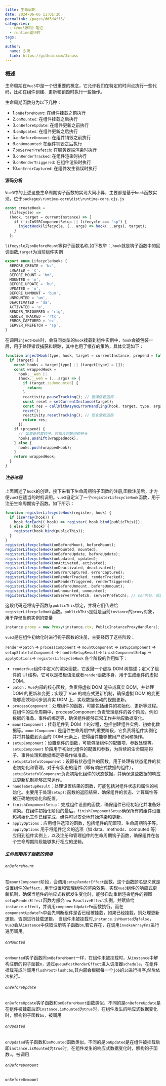 ```yaml
---
title: 生命周期
date: 2024-06-06 11:01:26
permalink: /pages/dd5d4ff5/
categories:
  - 《Vue3源码》笔记
  - runtime运行时
tags:
  -
author:
  name: 东流
  link: https://github.com/Jinuss
---
```


### 概述

生命周期在`Vue3`中是一个很重要的概念，它允许我们在特定的时间点执行一些代码，比如在组件创建、更新和销毁时执行一些操作。

生命周期函数分为以下几种：

- 1.`onBeforeMount`: 在组件挂载之前执行
- 2.`onMounted`: 在组件挂载之后执行
- 3.`onBeforeUpdate`: 在组件更新之前执行
- 4.`onUpdated`: 在组件更新之后执行
- 5.`onBeforeUnmount`: 在组件销毁之前执行
- 6.`onUnmounted`: 在组件销毁之后执行
- 7.`onServerPrefetch`: 在服务器端渲染时执行
- 8.`onRenderTracked`: 在组件渲染时执行
- 9.`onRenderTriggered`: 在组件渲染时执行
- 10.`onErrorCaptured`: 在组件发生错误时执行

#### 源码分析

`Vue3`中的上述这些生命周期钩子函数的实现大同小异，主要都是基于`hook`函数实现，位于`packages\runtime-core\dist\runtime-core.cjs.js`

```js
const createHook =
  (lifecycle) =>
  (hook, target = currentInstance) => {
    if (!isInSSRComponentSetup || lifecycle === "sp") {
      injectHook(lifecycle, (...args) => hook(...args), target);
    }
  };
```

`lifecycle`为`onBeforeMount`等钩子函数名称,如下枚举：,`hook`就是钩子函数中的回调函数,`target`为当前组件实例

```js
export enum LifecycleHooks {
  BEFORE_CREATE = 'bc',
  CREATED = 'c',
  BEFORE_MOUNT = 'bm',
  MOUNTED = 'm',
  BEFORE_UPDATE = 'bu',
  UPDATED = 'u',
  BEFORE_UNMOUNT = 'bum',
  UNMOUNTED = 'um',
  DEACTIVATED = 'da',
  ACTIVATED = 'a',
  RENDER_TRIGGERED = 'rtg',
  RENDER_TRACKED = 'rtc',
  ERROR_CAPTURED = 'ec',
  SERVER_PREFETCH = 'sp',
}
```

在调用`injectHook`时，会将同类型的`hook`挂载到组件实例中，`hook`会被包装一层，用于处理错误捕获和跟踪，其中也用了缓存的策略，具体实现如下：

```js
function injectHook(type, hook, target = currentInstance, prepend = false) {
  if (target) {
    const hooks = target[type] || (target[type] = []);
    const wrappedHook =
      hook.__weh ||
      (hook.__weh = (...args) => {
        if (target.isUnmounted) {
          return;
        }
        reactivity.pauseTracking(); // 暂停依赖追踪
        const reset = setCurrentInstance(target);
        const res = callWithAsyncErrorHandling(hook, target, type, args);
        reset();
        reactivity.resetTracking(); // 恢复依赖追踪
        return res;
      });
    if (prepend) {
      // 如果是前置钩子，则插入到数组的开头
      hooks.unshift(wrappedHook);
    } else {
      hooks.push(wrappedHook);
    }
    return wrappedHook;
  }
}
```

##### 注册过程

上面阐述了`hook`的创建，接下来看下生命周期钩子函数的注册,函数注册后，才方便`vue3`在适当的时机调用。`vue3`自定义了一个`registerLifecycleHook`函数，用于注册生命周期钩子函数。如下所示：

```js
function registerLifecycleHook(register, hook) {
  if (isArray(hook)) {
    hook.forEach((_hook) => register(_hook.bind(publicThis)));
  } else if (hook) {
    register(hook.bind(publicThis));
  }
}
registerLifecycleHook(onBeforeMount, beforeMount);
registerLifecycleHook(onMounted, mounted);
registerLifecycleHook(onBeforeUpdate, beforeUpdate);
registerLifecycleHook(onUpdated, updated);
registerLifecycleHook(onActivated, activated);
registerLifecycleHook(onDeactivated, deactivated);
registerLifecycleHook(onErrorCaptured, errorCaptured);
registerLifecycleHook(onRenderTracked, renderTracked);
registerLifecycleHook(onRenderTriggered, renderTriggered);
registerLifecycleHook(onBeforeUnmount, beforeUnmount);
registerLifecycleHook(onUnmounted, unmounted);
registerLifecycleHook(onServerPrefetch, serverPrefetch); // ssr内容，后面不会讲
```

这段代码还将钩子函数与`publicThis`绑定，并将它们传递给`registerLifecycleHook`函数。`publickThis`是就是当前`instance`的`proxy`对象，用于存储当前实例的变量

```js
instance.proxy = new Proxy(instance.ctx, PublicInstanceProxyHandlers);
```

`vue3`是在组件初始化时进行钩子函数的注册，主要经历了这些阶段：

`render`=>`patch` => `processComponent` => `mountComponent` => `setupComponent` => `setupStatefulComponent` => `handleSetupResult`=>`finishComponentSetup` => `applyOptions`=> `registerLifecycleHook`
各个阶段的作用如下：

- `render`:`Vue`组件中定义的渲染函数，它返回一个虚拟 DOM 树描述；定义了组件的 UI 结构，它可以是模板语法或者`render`函数本身，用于生成组件的虚拟 DOM。
- `patch`：`Vue`内部的核心函数，负责将虚拟 DOM 渲染成真实 DOM，并处理 DOM 的更新和变更；实现了 Vue 的响应式更新机制，确保虚拟 DOM 的变更能够高效地同步到真实 DOM 上，实现数据驱动的视图更新。
- `processComponent`：处理组件的函数，可能包括组件的初始化、更新等过程。在组件的生命周期中，processComponent 负责管理组件的各个阶段，例如数据的准备、事件的绑定等，确保组件能够正常工作并响应数据变化。
- `mountComponent`：挂载组件到 DOM 上的过程，包括创建组件实例、初始化数据等。`mountComponent` 是组件生命周期中的重要阶段，它负责将组件实例化并将其挂载到页面的 DOM 元素上，使得组件能够被用户访问和操作。
- `setupComponent`：设置组件的函数，可能包括组件的配置项、参数处理等。`setupComponent` 阶段用于初始化组件的配置和参数，为后续的生命周期钩子、事件处理和数据绑定等操作做准备。
- `setupStatefulComponent`：设置有状态组件的函数，用于处理有状态组件的状态初始化和管理。对于有状态的组件（即有响应式数据的组件），`setupStatefulComponent`负责初始化组件的状态数据，并确保这些数据的响应式更新机制能够正常运作。
- `handleSetupResult`：处理设置结果的函数，可能包括对组件状态和属性的初始化。主要用于处理`setup()`函数的返回结果，确保组件的状态、计算属性等被正确地初始化和配置。
- `finishComponentSetup`：完成组件设置的函数，确保组件已经初始化并准备好渲染。在组件初始化阶段的最后，`finishComponentSetup`确保所有的组件设置和初始化工作已经完成，组件可以安全地开始渲染和更新。
- `applyOptions`：应用组件选项的函数，包括组件的配置项、生命周期钩子等。`applyOptions` 用于将组件定义的选项（如 data、methods、computed 等）应用到组件实例上，以及注册和管理组件的生命周期钩子函数，确保组件在各个生命周期阶段能够执行相应的逻辑。

##### 生命周期钩子函数的调用

###### `onBeforeMount`

在`mountComponent`阶段，会调用`setupRenderEffect`函数，这个函数顾名思义就是设置组件的`effect`，用于设置和管理组件的渲染效果，实现`vue3`组件的响应式更新机制，确保当组件的响应式数据发生变化时，能够自动重新渲染组件的视图
`setupRenderEffect`函数内部会`new ReactiveEffect`实例，并赋值给`instance.effect`，并调用`componentUpdateFn`函数执行。而在`componentUpdateFn`中会先判断组件是否已经被挂载，如果已经挂载，则处理更新逻辑，否则进行挂载逻辑。
当组件未被挂载时,`instance.isMounted`为`false`，`Vue3`会从`instance`中获取注册钩子函数`bm`,若它存在，在调用`invokeArrayFns`进行遍历调用。

###### `onMounted`

`onMounted`钩子函数同`onBeforeMount`一样，在组件未被挂载时，从`instance`中解构注册的钩子函数`m`，通过`queuePostRenderEffect`进入调度器`schedule`，在组件挂载完成时调用`flushPostFlushCbs`,其内部会根据每一个`job`的`id`进行排序,然后依次执行。

###### `onBeforeUpdate`

`onBeforeUpdate`钩子函数和`onBeforeMount`函数类似，不同的是`onBeforeUpdate`是在组件被挂载后即`instance.isMounted`为`true`时，在组件发生的响应式数据变化时，解构钩子函数`bu`，被调用

###### `onUpdated`

`onUpdated`钩子函数和`onMounted`函数类似，不同的是`onUpdated`是在组件被挂载后即`instance.isMounted`为`true`时，在组件发生的响应式数据变化时，解构钩子函数`u`，被调用

###### `onBeforeUnmount`

`onBeforeUnmount`
